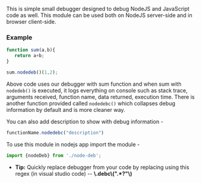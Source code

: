 This is simple small debugger designed to debug NodeJS and JavaScript code as well. This module can be used both on NodeJS server-side and in browser client-side.

### Example

```js
function sum(a,b){
   return a+b;
}

sum.nodedeb()(1,2);
```

Above code uses our debugger with sum function and when sum with `nodedeb()` is executed, it logs everything on console such as stack trace, arguments received, function name, data returned, execution time. There is another function provided called `nodedebc()` which collapses debug information by default and is more cleaner way.

You can also add description to show with debug information - 
```js
functionName.nodedebc("description")
```

To use this module in nodejs app import the module -

```js
import {nodeDeb} from './node-deb';
```

* **Tip:** Quickly replace debugger from your code by replacing using this regex (in visual studio code) -- **\\.debc\\(".*?"\\)**